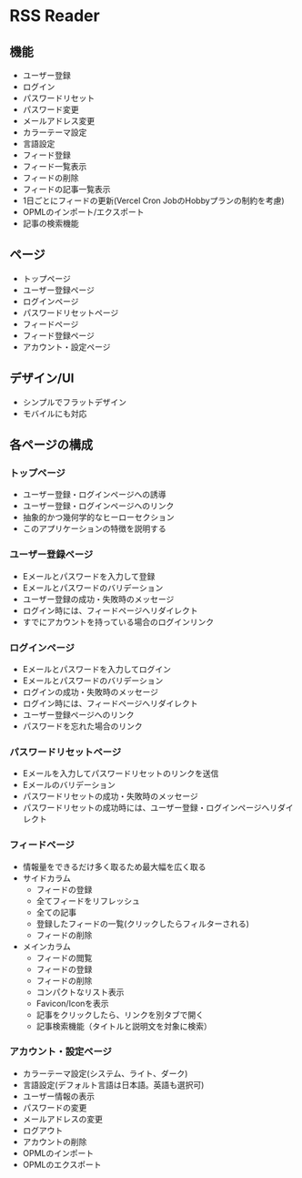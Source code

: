 # RSS Reader

## 機能

- ユーザー登録
- ログイン
- パスワードリセット
- パスワード変更
- メールアドレス変更
- カラーテーマ設定
- 言語設定
- フィード登録
- フィード一覧表示
- フィードの削除
- フィードの記事一覧表示
- 1日ごとにフィードの更新(Vercel Cron JobのHobbyプランの制約を考慮)
- OPMLのインポート/エクスポート
- 記事の検索機能

## ページ

- トップページ
- ユーザー登録ページ
- ログインページ
- パスワードリセットページ
- フィードページ
- フィード登録ページ
- アカウント・設定ページ

## デザイン/UI

- シンプルでフラットデザイン
- モバイルにも対応

## 各ページの構成

### トップページ

- ユーザー登録・ログインページへの誘導
- ユーザー登録・ログインページへのリンク
- 抽象的かつ幾何学的なヒーローセクション
- このアプリケーションの特徴を説明する

### ユーザー登録ページ

- Eメールとパスワードを入力して登録
- Eメールとパスワードのバリデーション
- ユーザー登録の成功・失敗時のメッセージ
- ログイン時には、フィードページへリダイレクト
- すでにアカウントを持っている場合のログインリンク

### ログインページ

- Eメールとパスワードを入力してログイン
- Eメールとパスワードのバリデーション
- ログインの成功・失敗時のメッセージ
- ログイン時には、フィードページへリダイレクト
- ユーザー登録ページへのリンク
- パスワードを忘れた場合のリンク

### パスワードリセットページ

- Eメールを入力してパスワードリセットのリンクを送信
- Eメールのバリデーション
- パスワードリセットの成功・失敗時のメッセージ
- パスワードリセットの成功時には、ユーザー登録・ログインページへリダイレクト

### フィードページ

- 情報量をできるだけ多く取るため最大幅を広く取る
- サイドカラム
  - フィードの登録
  - 全てフィードをリフレッシュ
  - 全ての記事
  - 登録したフィードの一覧(クリックしたらフィルターされる)
  - フィードの削除
- メインカラム
  - フィードの閲覧
  - フィードの登録
  - フィードの削除
  - コンパクトなリスト表示
  - Favicon/Iconを表示
  - 記事をクリックしたら、リンクを別タブで開く
  - 記事検索機能（タイトルと説明文を対象に検索）

### アカウント・設定ページ

- カラーテーマ設定(システム、ライト、ダーク)
- 言語設定(デフォルト言語は日本語。英語も選択可)
- ユーザー情報の表示
- パスワードの変更
- メールアドレスの変更
- ログアウト
- アカウントの削除
- OPMLのインポート
- OPMLのエクスポート
